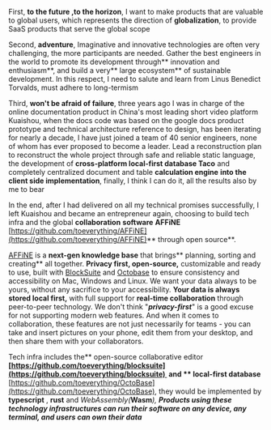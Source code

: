 First, **to the future ,to the horizon**,  I want to make products that are valuable to global users, which represents the direction of **globalization**, to provide SaaS products that serve the global scope

Second,  **adventure**,  Imaginative and innovative technologies are often very challenging, the more participants are needed. Gather the best engineers in the world to promote its development through** innovation and enthusiasm**, and build a very** large ecosystem** of sustainable development. In this respect, I need to salute and learn from Linus Benedict Torvalds, must adhere to long-termism

Third, **won't  be afraid of failure**, three years ago I was in charge of the online documentation product in China's most leading short video platform Kuaishou, when the docs code was based on the google docs product prototype and technical architecture reference to design, has been iterating for nearly a decade, I have just joined a team of 40 senior engineers, none of whom has ever proposed to become a leader. Lead a reconstruction plan to reconstruct the whole project through safe and reliable static language, the development of **cross-platform local-first database Taco** and completely centralized document and table **calculation engine** **into the client side implementation**, finally, I think I can do it, all the results also by me to bear

In the end, after I had delivered on all my technical promises successfully, I left Kuaishou and became an entrepreneur again, choosing to build tech infra and the global **collaboration** **software** **AFFiNE** [https://github.com/toeverything/AFFiNE](https://github.com/toeverything/AFFiNE)** through open source**.

[AFFiNE](https://github.com/toeverything/AFFiNE) is a **next-gen knowledge base** that brings** planning, sorting and creating** all together. **Privacy first, open-source,** customizable and ready to use, built with [BlockSuite](https://github.com/toeverything/blocksuite) and [Octobase](https://github.com/toeverything/OctoBase) to ensure consistency and accessibility on Mac, Windows and Linux. We want your data always to be yours, without any sacrifice to your accessibility. **Your data is always stored local first,** with full support for **real-time collaboration** through peer-to-peer technology. We don't think "_**privacy-first**_" is a good excuse for not supporting modern web features. And when it comes to collaboration, these features are not just necessarily for teams - you can take and insert pictures on your phone, edit them from your desktop, and then share them with your collaborators.

Tech infra includes the** open-source collaborative editor **[https://github.com/toeverything/blocksuite](https://github.com/toeverything/blocksuite)  and ** local-first database** [https://github.com/toeverything/OctoBase](https://github.com/toeverything/OctoBase), they would be implemented by **typescript** , **rust** and _WebAssembly(_**Wasm**_), **Products using these technology infrastructures can run their software on any device, any terminal, and users can own their data**_





